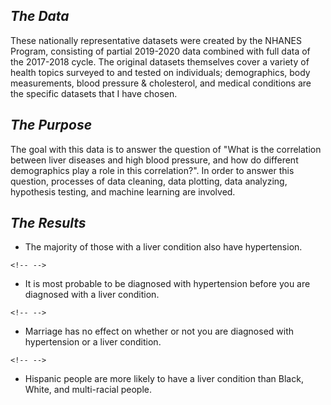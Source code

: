 ## *The Data*

These nationally representative datasets were created by the NHANES Program, consisting of partial 2019-2020 data combined with full data of the 2017-2018 cycle. The original datasets themselves cover a variety of health topics surveyed to and tested on individuals; demographics, body measurements, blood pressure & cholesterol, and medical conditions are the specific datasets that I have chosen.

## *The Purpose*

The goal with this data is to answer the question of "What is the correlation between liver diseases and high blood pressure, and how do different demographics play a role in this correlation?". In order to answer this question, processes of data cleaning, data plotting, data analyzing, hypothesis testing, and machine learning are involved.

## *The Results*

-   The majority of those with a liver condition also have hypertension.

```{=html}
<!-- -->
```
-   It is most probable to be diagnosed with hypertension before you are diagnosed with a liver condition.

```{=html}
<!-- -->
```
-   Marriage has no effect on whether or not you are diagnosed with hypertension or a liver condition.

```{=html}
<!-- -->
```
-   Hispanic people are more likely to have a liver condition than Black, White, and multi-racial people.
